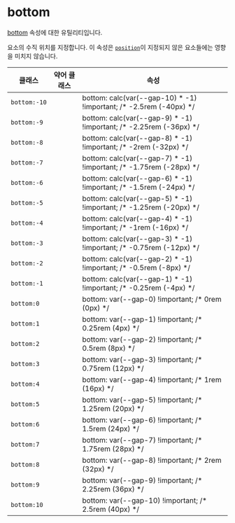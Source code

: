 # bottom

[bottom](https://developer.mozilla.org/en-US/docs/Web/CSS/bottom) 속성에 대한 유틸리티입니다.

요소의 수직 위치를 지정합니다. 이 속성은 [<code>position</code>](./position.md)이 지정되지 않은 요소들에는 영향을 미치지 않습니다.

<table>
  <thead>
    <tr>
      <th scope="col">클래스</th>
      <th scope="col">약어 클래스</th>
      <th scope="col">속성</th>
    </tr>
  </thead>
  <tbody>
  <tr>
    <td><code>bottom:-10</code></td>
    <td class="blank"></td>
    <td><span class="code">bottom: calc(var(--gap-10) * -1) !important;</span> <span class="c:weak">/* -2.5rem (-40px) */</span></td>
  </tr>
  <tr>
    <td><code>bottom:-9</code></td>
    <td class="blank"></td>
    <td><span class="code">bottom: calc(var(--gap-9) * -1) !important;</span> <span class="c:weak">/* -2.25rem (-36px) */</span></td>
  </tr>
  <tr>
    <td><code>bottom:-8</code></td>
    <td class="blank"></td>
    <td><span class="code">bottom: calc(var(--gap-8) * -1) !important;</span> <span class="c:weak">/* -2rem (-32px) */</span></td>
  </tr>
  <tr>
    <td><code>bottom:-7</code></td>
    <td class="blank"></td>
    <td><span class="code">bottom: calc(var(--gap-7) * -1) !important;</span> <span class="c:weak">/* -1.75rem (-28px) */</span></td>
  </tr>
  <tr>
    <td><code>bottom:-6</code></td>
    <td class="blank"></td>
    <td><span class="code">bottom: calc(var(--gap-6) * -1) !important;</span> <span class="c:weak">/* -1.5rem (-24px) */</span></td>
  </tr>
  <tr>
    <td><code>bottom:-5</code></td>
    <td class="blank"></td>
    <td><span class="code">bottom: calc(var(--gap-5) * -1) !important;</span> <span class="c:weak">/* -1.25rem (-20px) */</span></td>
  </tr>
  <tr>
    <td><code>bottom:-4</code></td>
    <td class="blank"></td>
    <td><span class="code">bottom: calc(var(--gap-4) * -1) !important;</span> <span class="c:weak">/* -1rem (-16px) */</span></td>
  </tr>
  <tr>
    <td><code>bottom:-3</code></td>
    <td class="blank"></td>
    <td><span class="code">bottom: calc(var(--gap-3) * -1) !important;</span> <span class="c:weak">/* -0.75rem (-12px) */</span></td>
  </tr>
  <tr>
    <td><code>bottom:-2</code></td>
    <td class="blank"></td>
    <td><span class="code">bottom: calc(var(--gap-2) * -1) !important;</span> <span class="c:weak">/* -0.5rem (-8px) */</span></td>
  </tr>
  <tr>
    <td><code>bottom:-1</code></td>
    <td class="blank"></td>
    <td><span class="code">bottom: calc(var(--gap-1) * -1) !important;</span> <span class="c:weak">/* -0.25rem (-4px) */</span></td>
  </tr>
  <tr>
    <td><code>bottom:0</code></td>
    <td class="blank"></td>
    <td><span class="code">bottom: var(--gap-0) !important;</span> <span class="c:weak">/* 0rem (0px) */</span></td>
  </tr>
  <tr>
    <td><code>bottom:1</code></td>
    <td class="blank"></td>
    <td><span class="code">bottom: var(--gap-1) !important;</span> <span class="c:weak">/* 0.25rem (4px) */</span></td>
  </tr>
  <tr>
    <td><code>bottom:2</code></td>
    <td class="blank"></td>
    <td><span class="code">bottom: var(--gap-2) !important;</span> <span class="c:weak">/* 0.5rem (8px) */</span></td>
  </tr>
  <tr>
    <td><code>bottom:3</code></td>
    <td class="blank"></td>
    <td><span class="code">bottom: var(--gap-3) !important;</span> <span class="c:weak">/* 0.75rem (12px) */</span></td>
  </tr>
  <tr>
    <td><code>bottom:4</code></td>
    <td class="blank"></td>
    <td><span class="code">bottom: var(--gap-4) !important;</span> <span class="c:weak">/* 1rem (16px) */</span></td>
  </tr>
  <tr>
    <td><code>bottom:5</code></td>
    <td class="blank"></td>
    <td><span class="code">bottom: var(--gap-5) !important;</span> <span class="c:weak">/* 1.25rem (20px) */</span></td>
  </tr>
  <tr>
    <td><code>bottom:6</code></td>
    <td class="blank"></td>
    <td><span class="code">bottom: var(--gap-6) !important;</span> <span class="c:weak">/* 1.5rem (24px) */</span></td>
  </tr>
  <tr>
    <td><code>bottom:7</code></td>
    <td class="blank"></td>
    <td><span class="code">bottom: var(--gap-7) !important;</span> <span class="c:weak">/* 1.75rem (28px) */</span></td>
  </tr>
  <tr>
    <td><code>bottom:8</code></td>
    <td class="blank"></td>
    <td><span class="code">bottom: var(--gap-8) !important;</span> <span class="c:weak">/* 2rem (32px) */</span></td>
  </tr>
  <tr>
    <td><code>bottom:9</code></td>
    <td class="blank"></td>
    <td><span class="code">bottom: var(--gap-9) !important;</span> <span class="c:weak">/* 2.25rem (36px) */</span></td>
  </tr>
  <tr>
    <td><code>bottom:10</code></td>
    <td class="blank"></td>
    <td><span class="code">bottom: var(--gap-10) !important;</span> <span class="c:weak">/* 2.5rem (40px) */</span></td>
  </tr>
  </tbody>

</table>
